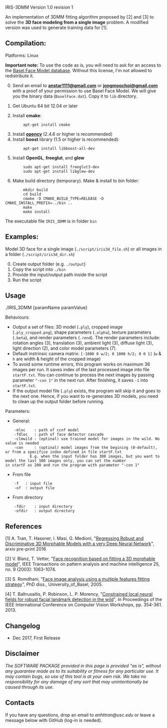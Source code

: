 IRIS-3DMM Version 1.0 revision 1

An implementation of 3DMM fitting algorithm proposed by [2] and [3] to solve the **3D face modeling from a single image** problem. A modified version was used to generate training data for [1].

## Compilation:
Platforms: Linux

**Important note:** To use the code as is, you will need to ask for an access to the [Basel Face Model database](http://faces.cs.unibas.ch/bfm/main.php?nav=1-1-0&id=details). Without this license, I'm not allowed to redistribute it. 

0. Send an email to **anstar1111@gmail.com** or **jongmoochoi@gmail.com** with a proof of your permission to use Basel Face Model.  We will give you the binary data (`BaselFace.dat`). Copy it to `lib` directory.

1. Get Ubuntu 64 bit 12.04 or later 

2. Install **cmake**: 
```
		apt-get install cmake
```
3. Install **[opencv](http://docs.opencv.org/doc/tutorials/introduction/linux_install/linux_install.html)** (2.4.6 or higher is recommended)
4. Install **boost** library (1.5 or higher is recommended):
```
		apt-get install libboost-all-dev
```
5. Install **OpenGL**, **freeglut**, and **glew**
```
		sudo apt-get install freeglut3-dev
		sudo apt-get install libglew-dev
```
6. Make build directory (temporary). Make & install to bin folder:
```
		mkdir build
		cd build
		cmake -D CMAKE_BUILD_TYPE=RELEASE -D CMAKE_INSTALL_PREFIX=../bin ..
		make
		make install
```
		
The executable file `IRIS_3DMM` is in folder `bin`

## Examples:
Model 3D face for a single image (`./script/iris3d_file.sh`) or all images in a folder (`./script/iris3d_dir.sh`)

0. Create output folder (e.g. `./output`)
1. Copy the script into `./bin`
2. Provide the input/output path inside the script
3. Run the script

## Usage
./IRIS_3DMM {paramName paramValue}

Behaviours:
- Output a set of files: 3D model (`.ply`), cropped image (`.ply_cropped.png`), shape parameters (`.alpha`), texture parameters (`.beta`), and render parameters (`.rend`). The render parameters include: rotation angles (3), translation (3), ambient light (3), diffuse light (3), light direction (2), and color model parameters (7).
- Default instrinsic camera matrix: `[-1000 0 w/2; 0 1000 h/2; 0 0 1]` (`w` & `h` are width & height of the cropped image)
- To avoid some runtime errors, this program works on maximum 36 images per run. It saves index of the last processed image into file `startF.txt`. You can continue to process the next images by passing parameter `"-con 1"` in the next run. After finishing, it saves `-1` into `startF.txt`.
- If the output model file (`.ply`) exists, the program will skip it and goes to the next one. Hence, if you want to re-generates 3D models, you need to clean up the output folder before running.

Parameters:
- General:
```
	-mloc    : path of ccnf model
	-fdloc   : path of face detector cascade
	-clmwild : (optinal) use trained model for images in the wild. No value is needed
	-con	 : (optinal) model images from the begining (0-default), or from a specifice index defined in file startF.txt
		   E.g. when the input folder has 300 images, but you want to model the last 100 images only, you can set the number 
in startF as 200 and run the program with parameter "-con 1"
```
	   
- From file
```
	-f	 : input file
	-of	 : output file
```
- From directory
```
	-fdir	 : input directory
	-ofdir	 : output directory
```

## References

[1] A. Tran, T. Hassner, I. Masi, G. Medioni, "[Regressing Robust and Discriminative 3D Morphable Models with a very Deep Neural Network](https://arxiv.org/abs/1612.04904)", arxiv pre-print 2016 

[2] V. Blanz, T. Vetter, "[Face recognition based on fitting a 3D morphable model](http://ieeexplore.ieee.org/stamp/stamp.jsp?arnumber=1227983)", IEEE Transactions on pattern analysis and machine intelligence 25, no. 9 (2003): 1063-1074.

[3] S. Romdhani, "[Face image analysis using a multiple features fitting strategy](http://citeseerx.ist.psu.edu/viewdoc/download?doi=10.1.1.471.3366&rep=rep1&type=pdf)", PhD diss., University_of_Basel, 2005.

[4] T. Baltrusaitis, P. Robinson, L. P. Morency, "[Constrained local neural fields for robust facial landmark detection in the wild](https://www.cl.cam.ac.uk/~tb346/pub/papers/iccv2013.pdf)", In Proceedings of the IEEE International Conference on Computer Vision Workshops, pp. 354-361. 2013.

## Changelog
- Dec 2017, First Release 

## Disclaimer

_The SOFTWARE PACKAGE provided in this page is provided "as is", without any guarantee made as to its suitability or fitness for any particular use. It may contain bugs, so use of this tool is at your own risk. We take no responsibility for any damage of any sort that may unintentionally be caused through its use._

## Contacts

If you have any questions, drop an email to _anhttran@usc.edu_ or leave a message below with GitHub (log-in is needed).



